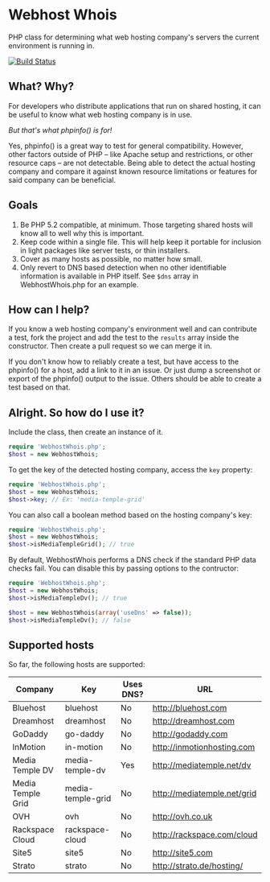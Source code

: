 Webhost Whois
=============

PHP class for determining what web hosting company's servers the current environment is running in.

[![Build Status](https://travis-ci.org/bradleyboy/webhost-whois.png)](https://travis-ci.org/bradleyboy/webhost-whois)

## What? Why?

For developers who distribute applications that run on shared hosting, it can be useful to know what web hosting company is in use.

*But that's what phpinfo() is for!*

Yes, phpinfo() is a great way to test for general compatibility. However, other factors outside of PHP – like Apache setup and restrictions, or other resource caps – are not detectable. Being able to detect the actual hosting company and compare it against known resource limitations or features for said company can be beneficial.

## Goals

1. Be PHP 5.2 compatible, at minimum. Those targeting shared hosts will know all to well why this is important.
2. Keep code within a single file. This will help keep it portable for inclusion in light packages like server tests, or thin installers.
3. Cover as many hosts as possible, no matter how small.
4. Only revert to DNS based detection when no other identifiable information is available in PHP itself. See `$dns` array in WebhostWhois.php for an example.

## How can I help?

If you know a web hosting company's environment well and can contribute a test, fork the project and add the test to the `results` array inside the constructor. Then create a pull request so we can merge it in.

If you don't know how to reliably create a test, but have access to the phpinfo() for a host, add a link to it in an issue. Or just dump a screenshot or export of the phpinfo() output to the issue. Others should be able to create a test based on that.

## Alright. So how do I use it?

Include the class, then create an instance of it.

```php
require 'WebhostWhois.php';
$host = new WebhostWhois;
```

To get the key of the detected hosting company, access the `key` property:

```php
require 'WebhostWhois.php';
$host = new WebhostWhois;
$host->key; // Ex: 'media-temple-grid'
```

You can also call a boolean method based on the hosting company's key:

```php
require 'WebhostWhois.php';
$host = new WebhostWhois;
$host->isMediaTempleGrid(); // true
```

By default, WebhostWhois performs a DNS check if the standard PHP data checks fail. You can disable this by passing options to the contructor:

```php
require 'WebhostWhois.php';
$host = new WebhostWhois;
$host->isMediaTempleDv(); // true

$host = new WebhostWhois(array('useDns' => false));
$host->isMediaTempleDv(); // false
```

## Supported hosts

So far, the following hosts are supported:

Company | Key | Uses DNS? | URL
----|----|----|----
Bluehost | bluehost | No | http://bluehost.com
Dreamhost | dreamhost | No | http://dreamhost.com
GoDaddy | go-daddy | No | http://godaddy.com
InMotion | in-motion | No | http://inmotionhosting.com
Media Temple DV | media-temple-dv | Yes | http://mediatemple.net/dv
Media Temple Grid | media-temple-grid | No | http://mediatemple.net/grid
OVH | ovh | No | http://ovh.co.uk
Rackspace Cloud | rackspace-cloud | No | http://rackspace.com/cloud
Site5 | site5 | No | http://site5.com
Strato | strato | No | http://strato.de/hosting/

